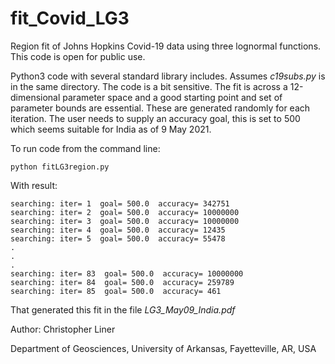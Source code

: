 # fit_Covid_LG3
Region fit of Johns Hopkins Covid-19 data using three lognormal functions. This code is open for public use.

Python3 code with several standard library includes. Assumes *c19subs.py* is in the same directory. The code is a bit sensitive. The fit is across a 12-dimensional parameter space and a good starting point and set of parameter bounds are essential. These are generated randomly for each iteration. The user needs to supply an accuracy goal, this is set to 500 which seems suitable for India as of 9 May 2021. 

To run code from the command line:
```
python fitLG3region.py
```
With result:
```
searching: iter= 1  goal= 500.0  accuracy= 342751
searching: iter= 2  goal= 500.0  accuracy= 10000000
searching: iter= 3  goal= 500.0  accuracy= 10000000
searching: iter= 4  goal= 500.0  accuracy= 12435
searching: iter= 5  goal= 500.0  accuracy= 55478
.
.
.
searching: iter= 83  goal= 500.0  accuracy= 10000000
searching: iter= 84  goal= 500.0  accuracy= 259789
searching: iter= 85  goal= 500.0  accuracy= 461
```
That generated this fit in the file *LG3_May09_India.pdf*

Author: Christopher Liner

Department of Geosciences,
University of Arkansas,
Fayetteville, AR, USA
